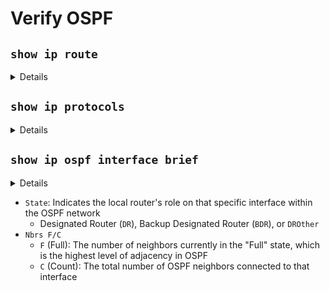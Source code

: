 # Verify OSPF

## `show ip route`
<details>

```
R4# show ip route

Codes: L - local, C - connected, S - static, R - RIP, M - mobile, B - BGP
D - EIGRP, EX - EIGRP external, O - OSPF, IA - OSPF inter area
N1 - OSPF NSSA external type 1, N2 - OSPF NSSA external type 2
E1 - OSPF external type 1, E2 - OSPF external type 2
! Additional legend lines omitted for brevity
Gateway of last resort is not set

10.0.0.0/8 is variably subnetted, 9 subnets, 2 masks
O 10.1.1.0/24 [110/2] via 10.1.14.1, 00:27:24, GigabitEthernet0/0/0
O 10.1.2.0/24 [110/2] via 10.1.14.1, 00:27:24, GigabitEthernet0/0/0
C 10.1.4.0/24 is directly connected, Vlan4
L 10.1.4.4/32 is directly connected, Vlan4
O 10.1.12.0/24 [110/2] via 10.1.14.1, 00:27:24, GigabitEthernet0/0/0
O 10.1.13.0/24 [110/2] via 10.1.14.1, 00:25:15, GigabitEthernet0/0/0
C 10.1.14.0/24 is directly connected, GigabitEthernet0/0/0
L 10.1.14.4/32 is directly connected, GigabitEthernet0/0/0
O 10.1.23.0/24 [110/3] via 10.1.14.1, 00:27:24, GigabitEthernet0/0/0
```
</details>

## `show ip protocols`

<details>

```
R3# show ip protocols
*** IP Routing is NSF aware ***
Routing Protocol is "ospf 1"
    Outgoing update filter list for all interfaces is not set
    Incoming update filter list for all interfaces is not set
    Router ID 3.3.3.3
    Number of areas in this router is 1. 1 normal 0 stub 0 nssa
    Maximum path: 4
! configured by router ospf command
Routing for Networks:
    10.1.13.3 0.0.0.0 area 0
    10.1.23.3 0.0.0.0 area 0
! configured by sub-interface command
Routing on Interfaces Configured Explicitly (Area 0):
    GigabitEthernet0/2/0
    GigabitEthernet0/1/0
    GigabitEthernet0/0/0
    GigabitEthernet0/0.2
    GigabitEthernet0/0.1
Routing Information Sources:
    Gateway     Distance    Last Update
    1.1.1.1     110         02:05:26
    4.4.4.4     110         02:05:26
    2.2.2.2     110         01:51:16
Distance: (default is 110)
```
</details>

## `show ip ospf interface brief`
<details>

```
R1# show ip ospf interface brief
Interface   PID Area    IP Address/Mask     Cost    State   Nbrs F/C
Gi0/0/0     1   0       10.1.12.1/24        1       BDR     1/1
Gi0/1/0     1   0       10.1.13.1/24        1       BDR     1/1
Gi0/2/0     1   0       10.1.14.1/24        1       DR      1/1
Gi0/0.2     1   0       10.1.2.1/24         1       DR      0/0
Gi0/0.1     1   0       10.1.1.1/24         1       DR      0/0
```
</details>

- `State`: Indicates the local router's role on that specific interface within the OSPF network 
    - Designated Router (`DR`), Backup Designated Router (`BDR`), or `DROther`
- `Nbrs F/C`
    - `F` (Full): The number of neighbors currently in the "Full" state, which is the highest level of adjacency in OSPF
    - `C` (Count): The total number of OSPF neighbors connected to that interface
